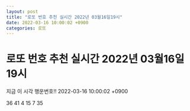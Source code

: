 ```yaml
---
layout: post
title: "로또 번호 추천 실시간 2022년 03월16일19시"
date: 2022-03-16 10:00:02 +0900
categories: 로또
---
```


# 로또 번호 추천 실시간 2022년 03월16일19시

지금 이 시각 행운번호!! 2022-03-16 10:00:02 +0900

 36  41  4  15  7  35 

